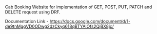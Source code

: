 Cab Booking Website for implementation of GET, POST, PUT, PATCH and DELETE request using DRF.

Documentation Link - https://docs.google.com/document/d/1-de9tnMggVD0ODwg2dzCkyq618qBTYAlOfs2QjBX8jc/
